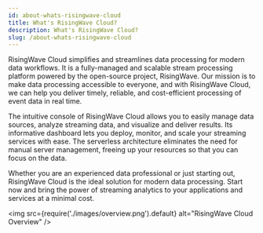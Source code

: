 ```yaml
---
id: about-whats-risingwave-cloud
title: What's RisingWave Cloud?
description: What's RisingWave Cloud?
slug: /about-whats-risingwave-cloud
---
```


RisingWave Cloud simplifies and streamlines data processing for modern data workflows. It is a fully-managed and scalable stream processing platform powered by the open-source project, RisingWave. Our mission is to make data processing accessible to everyone, and with RisingWave Cloud, we can help you deliver timely, reliable, and cost-efficient processing of event data in real time.

The intuitive console of RisingWave Cloud allows you to easily manage data sources, analyze streaming data, and visualize and deliver results. Its informative dashboard lets you deploy, monitor, and scale your streaming services with ease. The serverless architecture eliminates the need for manual server management, freeing up your resources so that you can focus on the data.

Whether you are an experienced data professional or just starting out, RisingWave Cloud is the ideal solution for modern data processing. Start now and bring the power of streaming analytics to your applications and services at a minimal cost.

<defaultButton text="Quickstart" cloud="quickstart" block/>
<p></p>

<img
  src={require('./images/overview.png').default}
  alt="RisingWave Cloud Overview"
/>